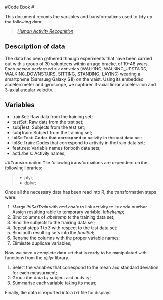 #Code Book #

This document records the variables and transformations used to tidy up the following data:
>*[Human Activity Recognition][1]*

## Description of data
The data has been gathered through experiments that have been carried out with a group of 30 volunteers within an age bracket of 19-48 years. Each person performed six activities (WALKING, WALKING_UPSTAIRS, WALKING_DOWNSTAIRS, SITTING, STANDING, LAYING) wearing a smartphone (Samsung Galaxy S II) on the waist. Using its embedded accelerometer and gyroscope, we captured 3-axial linear acceleration and 3-axial angular velocity. 

## Variables

 - trainSet: Raw data from the training set;
 - testSet: Raw data from the test set;
 - subjTest: Subjects from the test set;
 - subjTrain: Subject from the training set;
 - lblSetTest: Codes that correspond to activity in the test data set;
 - lblSetTrain: Codes that correspond to activity in the train data set;
 - features: Variable names for both data sets;
 - actLabels: Activity names;

##Transformation
The following transformations are dependent on the following libraries:
>* plyr;
>* dplyr;

Once all the necessary data has been read into R, the transformation steps were:

 1. Merge *lblSetTrain* with *actLabels* to link activity to its code number. Assign resulting table to temporary variable, *labeltemp*;
 2. Bind columns of *labeltemp* to the training data set;
 3. Bind the subjects to the training data set;
 4. Repeat steps *1* to *3* with respect to the test data set;
 5. Bind both resulting sets into the *finalSet*;
 6. Rename the columns with the proper variable names;
 7. Eliminate duplicate variables;

Now we have a complete data set that is ready to be manipulated with functions from the *dplyr* library.

 1. Select the variables that correspond to the mean and standard deviation for each measurment;
 2. Group the data by subject and activity;
 3. Summarise each variable taking its mean;

Finally, the data is exported into a *txt* file for display.



  [1]: http://archive.ics.uci.edu/ml/datasets/Human+Activity+Recognition+Using+Smartphones